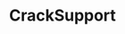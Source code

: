 ---
title: CrackSupport
crosslinks:
- CrackWatch
- Piracy
- CrackStatus
- SoftwarePiracy
- TronScript
- patientgamers
- linux_gaming
- IsItBullshit
- nier
- prey
---